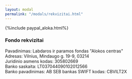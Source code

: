 ```yaml
---
layout: modal
permalink: "/modals/rekvizitai.html"
---
```


{%include paypal_aloka.html%}


<h3>Fondo rekvizitai</h3>

Pavadinimas: Labdaros ir paramos fondas "Alokos centras" \
Adresas: Vilnius, Mindaugo g. 19-9, 03214 \
Juridinio asmens kodas: 305802669 \
Banko saskaita: LT037044090102012566 \
Banko pavadinimas:	AB SEB bankas
SWIFT kodas: CBVILT2X